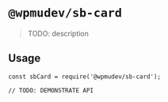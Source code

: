 # `@wpmudev/sb-card`

> TODO: description

## Usage

```
const sbCard = require('@wpmudev/sb-card');

// TODO: DEMONSTRATE API
```
